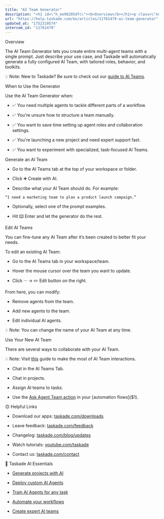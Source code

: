 ```yaml
---
title: "AI Team Generator"
description: "<h1 id=\"h_ee98205dfc\"><b>Overview</b></h1><p class=\"no-margin\">The AI Team Generator lets you create entire multi-agent teams with a single prompt. Ju..."
url: "https://help.taskade.com/en/articles/11761479-ai-team-generator"
updated_at: "1752319574"
intercom_id: "11761479"
---
```


Overview

The AI Team Generator lets you create entire multi-agent teams with a single prompt. Just describe your use case, and Taskade will automatically generate a fully configured AI Team, with tailored roles, behavior, and toolkits.

💡 Note: New to Taskade? Be sure to check out our [guide to AI Teams]($1).

When to Use the Generator

Use the AI Team Generator when:

- ✅ You need multiple agents to tackle different parts of a workflow.
​

- ✅ You're unsure how to structure a team manually.
​

- ✅ You want to save time setting up agent roles and collaboration settings.
​

- ✅ You're launching a new project and need expert support fast.
​

- ✅ You want to experiment with specialized, task-focused AI Teams.

Generate an AI Team

- Go to the AI Teams tab at the top of your workspace or folder.
​

- Click ➕ Create with AI.

- Describe what your AI Team should do. For example:

`“I need a marketing team to plan a product launch campaign.”`
- Optionally, select one of the prompt examples.

- Hit ⌨️ Enter and let the generator do the rest.

Edit AI Teams

You can fine-tune any AI Team after it’s been created to better fit your needs.

To edit an existing AI Team:

- Go to the AI Teams tab in your workspace/team.
​

- Hover the mouse cursor over the team you want to update.
​

- Click ··· → ✏️ Edit button on the right.

From here, you can modify:

- Remove agents from the team.

- Add new agents to the team.

- Edit individual AI agents.

💡 Note: You can change the name of your AI Team at any time.

Use Your New AI Team

There are several ways to collaborate with your AI Team.

💡 Note: Visit [this]($1) guide to make the most of AI Team interactions.

- Chat in the AI Teams Tab.

- Chat in projects.

- Assign AI teams to tasks.

- Use the [Ask Agent Team action]($1) in your [automation flows]($1).

😊 Helpful Links

- Download our apps: [taskade.com/downloads]($1)

- Leave feedback: [taskade.com/feedback]($1)

- Changelog: [taskade.com/blog/updates]($1)

- Watch tutorials: [youtube.com/taskade]($1)

- Contact us: [taskade.com/contact]($1)

🤖 Taskade AI Essentials

- [Generate projects with AI]($1)

- [Deploy custom AI Agents]($1)

- [Train AI Agents for any task]($1)

- [Automate your workflows]($1)

- [Create expert AI teams]($1)